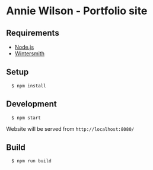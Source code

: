 # Annie Wilson - Portfolio site

## Requirements
 
- [Node.js](https://nodejs.org/en/)
- [Wintersmith](https://github.com/jnordberg/wintersmith)

## Setup

```
  $ npm install
```

## Development

```
  $ npm start
```

Website will be served from `http://localhost:8080/`

## Build

```
  $ npm run build
```